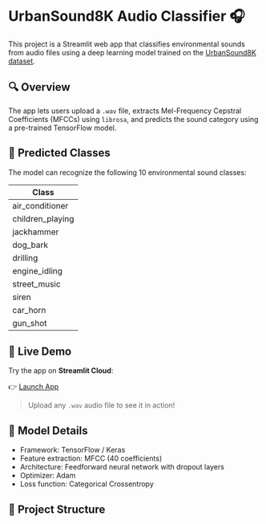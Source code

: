 # UrbanSound8K Audio Classifier 🎧

This project is a Streamlit web app that classifies environmental sounds from audio files using a deep learning model trained on the [UrbanSound8K dataset](https://urbansounddataset.weebly.com/urbansound8k.html).

## 🔍 Overview

The app lets users upload a `.wav` file, extracts Mel-Frequency Cepstral Coefficients (MFCCs) using `librosa`, and predicts the sound category using a pre-trained TensorFlow model.

## 🎯 Predicted Classes

The model can recognize the following 10 environmental sound classes:

| Class              | 
|--------------------|
| air_conditioner    | 
| children_playing   | 
| jackhammer         | 
| dog_bark           | 
| drilling           | 
| engine_idling      | 
| street_music       | 
| siren              | 
| car_horn           | 
| gun_shot           | 

## 🚀 Live Demo

Try the app on **Streamlit Cloud**:

👉 [Launch App](https://urbansound8k-classifier.streamlit.app)

> Upload any `.wav` audio file to see it in action!

## 🧠 Model Details

- Framework: TensorFlow / Keras
- Feature extraction: MFCC (40 coefficients)
- Architecture: Feedforward neural network with dropout layers
- Optimizer: Adam
- Loss function: Categorical Crossentropy

## 📁 Project Structure

